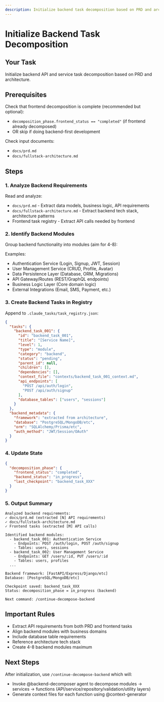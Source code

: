 ```yaml
---
description: Initialize backend task decomposition based on PRD and architecture
---
```


# Initialize Backend Task Decomposition

## Your Task
Initialize backend API and service task decomposition based on PRD and architecture.

## Prerequisites
Check that frontend decomposition is complete (recommended but optional):
- `decomposition_phase.frontend_status == "completed"` (if frontend already decomposed)
- OR skip if doing backend-first development

Check input documents:
- `docs/prd.md`
- `docs/fullstack-architecture.md`

## Steps

### 1. Analyze Backend Requirements
Read and analyze:
- `docs/prd.md` - Extract data models, business logic, API requirements
- `docs/fullstack-architecture.md` - Extract backend tech stack, architecture patterns
- Frontend task registry - Extract API calls needed by frontend

### 2. Identify Backend Modules
Group backend functionality into modules (aim for 4-8):

Examples:
- Authentication Service (Login, Signup, JWT, Session)
- User Management Service (CRUD, Profile, Avatar)
- Data Persistence Layer (Database, ORM, Migrations)
- API Gateway/Routes (REST/GraphQL endpoints)
- Business Logic Layer (Core domain logic)
- External Integrations (Email, SMS, Payment, etc.)

### 3. Create Backend Tasks in Registry
Append to `.claude_tasks/task_registry.json`:
```json
{
  "tasks": {
    "backend_task_001": {
      "id": "backend_task_001",
      "title": "[Service Name]",
      "level": 1,
      "type": "module",
      "category": "backend",
      "status": "pending",
      "parent_id": null,
      "children": [],
      "dependencies": [],
      "context_file": "contexts/backend_task_001_context.md",
      "api_endpoints": [
        "POST /api/auth/login",
        "POST /api/auth/signup"
      ],
      "database_tables": ["users", "sessions"]
    }
  },
  "backend_metadata": {
    "framework": "extracted from architecture",
    "database": "PostgreSQL/MongoDB/etc",
    "orm": "SQLAlchemy/Prisma/etc",
    "auth_method": "JWT/Session/OAuth"
  }
}
```

### 4. Update State
```json
{
  "decomposition_phase": {
    "frontend_status": "completed",
    "backend_status": "in_progress",
    "last_checkpoint": "backend_task_XXX"
  }
}
```

### 5. Output Summary
```
Analyzed backend requirements:
✓ docs/prd.md (extracted [N] API requirements)
✓ docs/fullstack-architecture.md
✓ Frontend tasks (extracted [M] API calls)

Identified backend modules:
  - backend_task_001: Authentication Service
    - Endpoints: POST /auth/login, POST /auth/signup
    - Tables: users, sessions
  - backend_task_002: User Management Service
    - Endpoints: GET /users/:id, PUT /users/:id
    - Tables: users, profiles
  ...

Backend framework: [FastAPI/Express/Django/etc]
Database: [PostgreSQL/MongoDB/etc]

Checkpoint saved: backend_task_XXX
Status: decomposition_phase = in_progress (backend)

Next command: /continue-decompose-backend
```

## Important Rules
- Extract API requirements from both PRD and frontend tasks
- Align backend modules with business domains
- Include database table requirements
- Reference architecture tech stack
- Create 4-8 backend modules maximum

## Next Steps
After initialization, use `/continue-decompose-backend` which will:
- Invoke @backend-decomposer agent to decompose modules → services → functions (API/service/repository/validation/utility layers)
- Generate context files for each function using @context-generator

````
